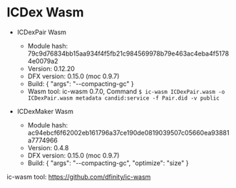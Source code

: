 # ICDex Wasm

- ICDexPair Wasm
    - Module hash: 79c9d76834bb15aa934f4f5fb21c984569978b79e463ac4eba4f51784e0079a2
    - Version: 0.12.20
    - DFX version: 0.15.0 (moc 0.9.7)
    - Build: {
        "args": "--compacting-gc"
    }
    - Wasm tool: ic-wasm 0.7.0, Command `$ ic-wasm ICDexPair.wasm -o ICDexPair.wasm metadata candid:service -f Pair.did -v public`

- ICDexMaker Wasm
    - Module hash: ac94ebcf6f62002eb161796a37ce190de0819039507c05660ea93881a7774966
    - Version: 0.4.8
    - DFX version: 0.15.0 (moc 0.9.7)
    - Build: {
        "args": "--compacting-gc", 
        "optimize": "size"
    }


ic-wasm tool: https://github.com/dfinity/ic-wasm

